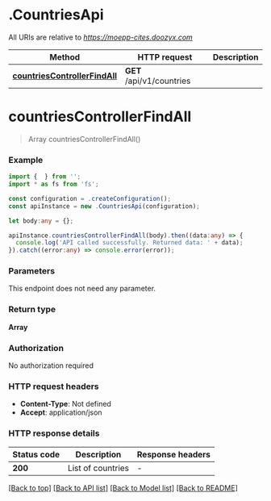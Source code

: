 # .CountriesApi

All URIs are relative to *https://moepp-cites.doozyx.com*

Method | HTTP request | Description
------------- | ------------- | -------------
[**countriesControllerFindAll**](CountriesApi.md#countriesControllerFindAll) | **GET** /api/v1/countries | 


# **countriesControllerFindAll**
> Array<Country> countriesControllerFindAll()


### Example


```typescript
import {  } from '';
import * as fs from 'fs';

const configuration = .createConfiguration();
const apiInstance = new .CountriesApi(configuration);

let body:any = {};

apiInstance.countriesControllerFindAll(body).then((data:any) => {
  console.log('API called successfully. Returned data: ' + data);
}).catch((error:any) => console.error(error));
```


### Parameters
This endpoint does not need any parameter.


### Return type

**Array<Country>**

### Authorization

No authorization required

### HTTP request headers

 - **Content-Type**: Not defined
 - **Accept**: application/json


### HTTP response details
| Status code | Description | Response headers |
|-------------|-------------|------------------|
**200** | List of countries |  -  |

[[Back to top]](#) [[Back to API list]](README.md#documentation-for-api-endpoints) [[Back to Model list]](README.md#documentation-for-models) [[Back to README]](README.md)


